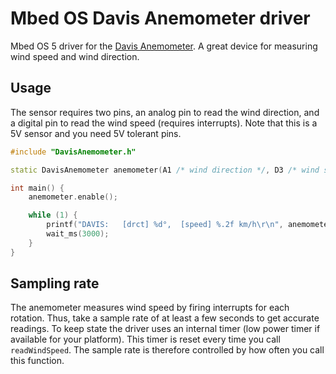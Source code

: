 # Mbed OS Davis Anemometer driver

Mbed OS 5 driver for the [Davis Anemometer](https://www.davisinstruments.com/product/anemometer-for-vantage-pro2-vantage-pro/). A great device for measuring wind speed and wind direction.

## Usage

The sensor requires two pins, an analog pin to read the wind direction, and a digital pin to read the wind speed (requires interrupts). Note that this is a 5V sensor and you need 5V tolerant pins.

```cpp
#include "DavisAnemometer.h"

static DavisAnemometer anemometer(A1 /* wind direction */, D3 /* wind speed */);

int main() {
    anemometer.enable();

    while (1) {
        printf("DAVIS:   [drct] %d°,  [speed] %.2f km/h\r\n", anemometer.readWindDirection(), anemometer.readWindSpeed());
        wait_ms(3000);
    }
}
```

## Sampling rate

The anemometer measures wind speed by firing interrupts for each rotation. Thus, take a sample rate of at least a few seconds to get accurate readings. To keep state the driver uses an internal timer (low power timer if available for your platform). This timer is reset every time you call `readWindSpeed`. The sample rate is therefore controlled by how often you call this function.
